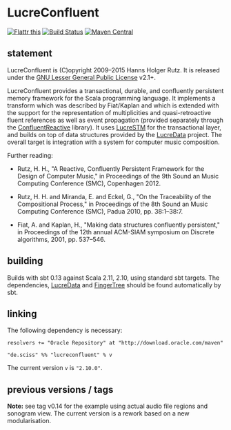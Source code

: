 # LucreConfluent

[![Flattr this](http://api.flattr.com/button/flattr-badge-large.png)](https://flattr.com/submit/auto?user_id=sciss&url=https%3A%2F%2Fgithub.com%2FSciss%2FLucreConfluent&title=LucreConfluent&language=Scala&tags=github&category=software)
[![Build Status](https://travis-ci.org/Sciss/LucreConfluent.svg?branch=master)](https://travis-ci.org/Sciss/LucreConfluent)
[![Maven Central](https://maven-badges.herokuapp.com/maven-central/de.sciss/lucreconfluent_2.11/badge.svg)](https://maven-badges.herokuapp.com/maven-central/de.sciss/lucreconfluent_2.11)

## statement

LucreConfluent is (C)opyright 2009&ndash;2015 Hanns Holger Rutz. It is released under the [GNU Lesser General Public License](http://github.com/Sciss/LucreConfluent/blob/master/licenses/LucreConfluent-License.txt) v2.1+.

LucreConfluent provides a transactional, durable, and confluently persistent memory framework for the Scala programming language. It implements a transform which was described by Fiat/Kaplan and which is extended with the support for the representation of multiplicities and quasi-retroactive fluent references as well as event propagation (provided separately through the [ConfluentReactive](https://github.com/Sciss/ConfluentReactive) library). It uses [LucreSTM](https://github.com/Sciss/LucreSTM) for the transactional layer, and builds on top of data structures provided by the [LucreData](https://github.com/Sciss/LucreData) project. The overall target is integration with a system for computer music composition.

Further reading:

 - Rutz, H. H., "A Reactive, Confluently Persistent Framework for the Design of Computer Music," in Proceedings of the 9th Sound an Music Computing Conference (SMC), Copenhagen 2012.

 - Rutz, H. H. and Miranda, E. and Eckel, G., "On the Traceability of the Compositional Process," in Proceedings of the 8th Sound an Music Computing Conference (SMC), Padua 2010, pp. 38:1–38:7.

 - Fiat, A. and Kaplan, H., "Making data structures confluently persistent," in Proceedings of the 12th annual ACM-SIAM symposium on Discrete algorithms, 2001, pp. 537–546.

## building

Builds with sbt 0.13 against Scala 2.11, 2.10, using standard sbt targets. The dependencies, [LucreData](https://github.com/Sciss/LucreData) and [FingerTree](https://github.com/Sciss/FingerTree) should be found automatically by sbt.

## linking

The following dependency is necessary:

    resolvers += "Oracle Repository" at "http://download.oracle.com/maven"
    
    "de.sciss" %% "lucreconfluent" % v

The current version `v` is `"2.10.0"`.

## previous versions / tags

__Note:__ see tag v0.14 for the example using actual audio file regions and sonogram view. The current version is a rework based on a new modularisation.
